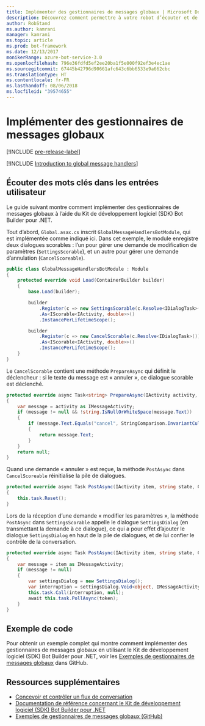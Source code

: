 ```yaml
---
title: Implémenter des gestionnaires de messages globaux | Microsoft Docs
description: Découvrez comment permettre à votre robot d’écouter et de gérer les entrées utilisateur qui contiennent certains mots clés à l’aide du Kit de développement logiciel (SDK) Bot Builder pour .NET.
author: RobStand
ms.author: kamrani
manager: kamrani
ms.topic: article
ms.prod: bot-framework
ms.date: 12/13/2017
monikerRange: azure-bot-service-3.0
ms.openlocfilehash: 796e36fdfd5ef2ee20ba1f5e000f92ef3e4ec1ae
ms.sourcegitcommit: 67445b42796d90661afc643c6bb6533e9a662cbc
ms.translationtype: HT
ms.contentlocale: fr-FR
ms.lasthandoff: 08/06/2018
ms.locfileid: "39574655"
---
```

# <a name="implement-global-message-handlers"></a>Implémenter des gestionnaires de messages globaux

[!INCLUDE [pre-release-label](../includes/pre-release-label-v3.md)]

[!INCLUDE [Introduction to global message handlers](../includes/snippet-global-handlers-intro.md)]

## <a name="listen-for-keywords-in-user-input"></a>Écouter des mots clés dans les entrées utilisateur

Le guide suivant montre comment implémenter des gestionnaires de messages globaux à l’aide du Kit de développement logiciel (SDK) Bot Builder pour .NET.

Tout d’abord, `Global.asax.cs` inscrit `GlobalMessageHandlersBotModule`, qui est implémentée comme indiqué ici. Dans cet exemple, le module enregistre deux dialogues scorables : l’un pour gérer une demande de modification de paramètres (`SettingsScorable`), et un autre pour gérer une demande d’annulation (`CancelScoreable`).

```cs
public class GlobalMessageHandlersBotModule : Module
{
    protected override void Load(ContainerBuilder builder)
    {
        base.Load(builder);

        builder
            .Register(c => new SettingsScorable(c.Resolve<IDialogTask>()))
            .As<IScorable<IActivity, double>>()
            .InstancePerLifetimeScope();

        builder
            .Register(c => new CancelScorable(c.Resolve<IDialogTask>()))
            .As<IScorable<IActivity, double>>()
            .InstancePerLifetimeScope();
    }
}
```

Le `CancelScorable` contient une méthode `PrepareAsync` qui définit le déclencheur : si le texte du message est « annuler », ce dialogue scorable est déclenché.

```cs
protected override async Task<string> PrepareAsync(IActivity activity, CancellationToken token)
{
    var message = activity as IMessageActivity;
    if (message != null && !string.IsNullOrWhiteSpace(message.Text))
    {
        if (message.Text.Equals("cancel", StringComparison.InvariantCultureIgnoreCase))
        {
            return message.Text;
        }
    }
    return null;
}
```

Quand une demande « annuler » est reçue, la méthode `PostAsync` dans `CancelScoreable` réinitialise la pile de dialogues. 

```cs
protected override async Task PostAsync(IActivity item, string state, CancellationToken token)
{
    this.task.Reset();
}
```

Lors de la réception d’une demande « modifier les paramètres », la méthode `PostAsync` dans `SettingsScorable` appelle le dialogue `SettingsDialog` (en transmettant la demande à ce dialogue), ce qui a pour effet d’ajouter le dialogue `SettingsDialog` en haut de la pile de dialogues, et de lui confier le contrôle de la conversation.

```cs
protected override async Task PostAsync(IActivity item, string state, CancellationToken token)
{
    var message = item as IMessageActivity;
    if (message != null)
    {
        var settingsDialog = new SettingsDialog();
        var interruption = settingsDialog.Void<object, IMessageActivity>();
        this.task.Call(interruption, null);
        await this.task.PollAsync(token);
    }
}
```

## <a name="sample-code"></a>Exemple de code

Pour obtenir un exemple complet qui montre comment implémenter des gestionnaires de messages globaux en utilisant le Kit de développement logiciel (SDK) Bot Builder pour .NET, voir les <a href="https://github.com/Microsoft/BotBuilder-Samples/tree/master/CSharp/core-GlobalMessageHandlers" target="_blank">Exemples de gestionnaires de messages globaux</a> dans GitHub.

## <a name="additional-resources"></a>Ressources supplémentaires

- [Concevoir et contrôler un flux de conversation](../bot-service-design-conversation-flow.md)
- <a href="/dotnet/api/?view=botbuilder-3.12.2.4" target="_blank">Documentation de référence concernant le Kit de développement logiciel (SDK) Bot Builder pour .NET</a>
- <a href="https://github.com/Microsoft/BotBuilder-Samples/tree/master/CSharp/core-GlobalMessageHandlers" target="_blank">Exemples de gestionnaires de messages globaux (GitHub)</a>
